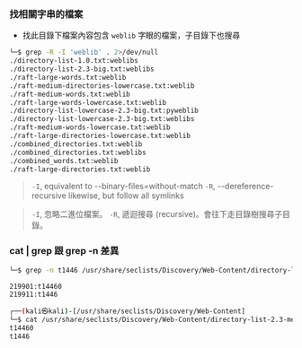 ### 找相關字串的檔案

- 找此目錄下檔案內容包含 `weblib` 字眼的檔案，子目錄下也搜尋

```bash
└─$ grep -R -I 'weblib' . 2>/dev/null
./directory-list-1.0.txt:weblibs
./directory-list-2.3-big.txt:weblibs
./raft-large-words.txt:weblib
./raft-medium-directories-lowercase.txt:weblib
./raft-medium-words.txt:weblib
./raft-large-words-lowercase.txt:weblib
./directory-list-lowercase-2.3-big.txt:pyweblib
./directory-list-lowercase-2.3-big.txt:weblibs
./raft-medium-words-lowercase.txt:weblib
./raft-large-directories-lowercase.txt:weblib
./combined_directories.txt:weblib
./combined_directories.txt:weblibs
./combined_words.txt:weblib
./raft-large-directories.txt:weblib
```

> `-I`, equivalent to --binary-files=without-match
> `-R`, --dereference-recursive likewise, but follow all symlinks

> `-I`, 忽略二進位檔案。
> `-R`, 遞迴搜尋 (recursive)。會往下走目錄樹搜尋子目錄。


### cat | grep 跟 grep -n 差異
```bash
└─$ grep -n t1446 /usr/share/seclists/Discovery/Web-Content/directory-list-2.3-medium.txt

219901:t14460
219911:t1446
                                                                            
┌──(kali㉿kali)-[/usr/share/seclists/Discovery/Web-Content]
└─$ cat /usr/share/seclists/Discovery/Web-Content/directory-list-2.3-medium.txt | grep t1446 
t14460
t1446
```